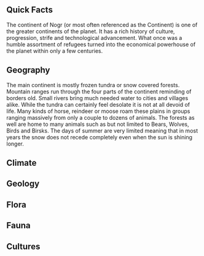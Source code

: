 
```table-of-contents
```


## Quick Facts

The continent of Nogr (or most often referenced as the Continent) is one of the greater continents of the planet. It has a rich history of culture, progression, strife and technological advancement. What once was a humble assortment of refugees turned into the economical powerhouse of the planet within only a few centuries.

## Geography

The main continent is mostly frozen tundra or snow covered forests. Mountain ranges run through the four parts of the continent reminding of borders old. Small rivers bring much needed water to cities and villages alike. While the tundra can certainly feel desolate it is not at all devoid of life. Many kinds of horse, reindeer or moose roam these plains in groups ranging massively from only a couple to dozens of animals. The forests as well are home to many animals such as but not limited to Bears, Wolves, Birds and Birsks. The days of summer are very limited meaning that in most years the snow does not recede completely even when the sun is shining longer.

## Climate

## Geology

## Flora

## Fauna




## Cultures

